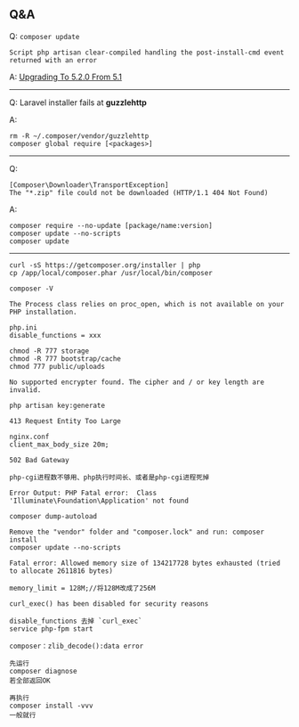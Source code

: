 ## Q&A

Q: `composer update`

```
Script php artisan clear-compiled handling the post-install-cmd event returned with an error
```

A: [Upgrading To 5.2.0 From 5.1](https://laravel.com/docs/5.2/upgrade)

---

Q: Laravel installer fails at __guzzlehttp__

A:

```
rm -R ~/.composer/vendor/guzzlehttp
composer global require [<packages>]
```

---

Q:

```
[Composer\Downloader\TransportException]
The "*.zip" file could not be downloaded (HTTP/1.1 404 Not Found)
```

A:

```
composer require --no-update [package/name:version]
composer update --no-scripts
composer update
```

---

```
curl -sS https://getcomposer.org/installer | php
cp /app/local/composer.phar /usr/local/bin/composer

composer -V
```

```
The Process class relies on proc_open, which is not available on your PHP installation.

php.ini
disable_functions = xxx
```

```
chmod -R 777 storage
chmod -R 777 bootstrap/cache
chmod 777 public/uploads
```

```
No supported encrypter found. The cipher and / or key length are invalid.

php artisan key:generate
```

```
413 Request Entity Too Large

nginx.conf
client_max_body_size 20m;
```

```
502 Bad Gateway

php-cgi进程数不够用、php执行时间长、或者是php-cgi进程死掉
```

```
Error Output: PHP Fatal error:  Class 'Illuminate\Foundation\Application' not found

composer dump-autoload

Remove the "vendor" folder and "composer.lock" and run: composer install
composer update --no-scripts
```

```
Fatal error: Allowed memory size of 134217728 bytes exhausted (tried to allocate 2611816 bytes)

memory_limit = 128M;//将128M改成了256M
```

```
curl_exec() has been disabled for security reasons

disable_functions 去掉 `curl_exec`
service php-fpm start
```

```
composer：zlib_decode():data error

先运行
composer diagnose
若全部返回OK

再执行
composer install -vvv
一般就行
```

